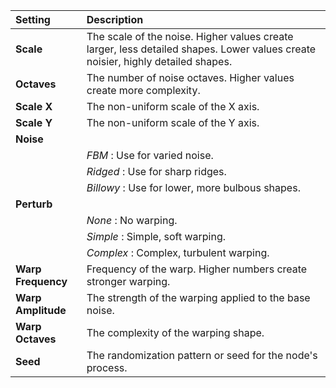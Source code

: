 
| Setting            | Description                                                                                                                     |
| :----------------- | :------------------------------------------------------------------------------------------------------------------------------ |
| **Scale**          | The scale of the noise. Higher values create larger, less detailed shapes. Lower values create noisier, highly detailed shapes. |
| **Octaves**        | The number of noise octaves. Higher values create more complexity.                                                              |
| **Scale X**        | The non-uniform scale of the X axis.                                                                                            |
| **Scale Y**        | The non-uniform scale of the Y axis.                                                                                            |
| **Noise**          |
|                    | *FBM* : Use for varied noise.                                                                                                   |
|                    | *Ridged* : Use for sharp ridges.                                                                                              |
|                    | *Billowy* : Use for lower, more bulbous shapes.                                                                                 |
| **Perturb**        |
|                    | *None* : No warping.                                                                                                            |
|                    | *Simple* : Simple, soft warping.                                                                                                |
|                    | *Complex* : Complex, turbulent warping.                                                                                        |
| **Warp Frequency** | Frequency of the warp. Higher numbers create stronger warping.                                                                  |
| **Warp Amplitude** | The strength of the warping applied to the base noise.                                                                          |
| **Warp Octaves**   | The complexity of the warping shape.                                                                                            |
| **Seed**           | The randomization pattern or seed for the node's process.                                                                       |
